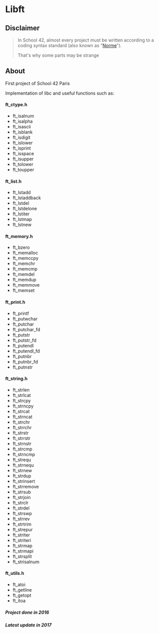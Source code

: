 # Libft

Disclaimer
----------
> In School 42, almost every project must be written according to a coding syntax standard (also known as "[Norme](./docs/norme.fr.pdf)").
>
> That's why some parts may be strange

About
-----
First project of School 42 Paris

Implementation of libc and useful functions such as:

#### ft_ctype.h
  - ft_isalnum
  - ft_isalpha
  - ft_isascii
  - ft_isblank
  - ft_isdigit
  - ft_islower
  - ft_isprint
  - ft_isspace
  - ft_isupper
  - ft_tolower
  - ft_toupper

#### ft_list.h
  - ft_lstadd
  - ft_lstaddback
  - ft_lstdel
  - ft_lstdelone
  - ft_lstiter
  - ft_lstmap
  - ft_lstnew

#### ft_memory.h
  - ft_bzero
  - ft_memalloc
  - ft_memccpy
  - ft_memchr
  - ft_memcmp
  - ft_memdel
  - ft_memdup
  - ft_memmove
  - ft_memset

#### ft_print.h
  - ft_printf
  - ft_putwchar
  - ft_putchar
  - ft_putchar_fd
  - ft_putstr
  - ft_putstr_fd
  - ft_putendl
  - ft_putendl_fd
  - ft_putnbr
  - ft_putnbr_fd
  - ft_putnstr

#### ft_string.h
  - ft_strlen
  - ft_strlcat
  - ft_strcpy
  - ft_strncpy
  - ft_strcat
  - ft_strncat
  - ft_strchr
  - ft_strrchr
  - ft_strstr
  - ft_strrstr
  - ft_strnstr
  - ft_strcmp
  - ft_strncmp
  - ft_strequ
  - ft_strnequ
  - ft_strnew
  - ft_strdup
  - ft_strinsert
  - ft_strremove
  - ft_strsub
  - ft_strjoin
  - ft_strclr
  - ft_strdel
  - ft_strswp
  - ft_strrev
  - ft_strtrim
  - ft_strepur
  - ft_striter
  - ft_striteri
  - ft_strmap
  - ft_strmapi
  - ft_strsplit
  - ft_strisalnum

#### ft_utils.h
  - ft_atoi
  - ft_getline
  - ft_getopt
  - ft_itoa

##### Project done in 2016
##### Latest update in 2017
